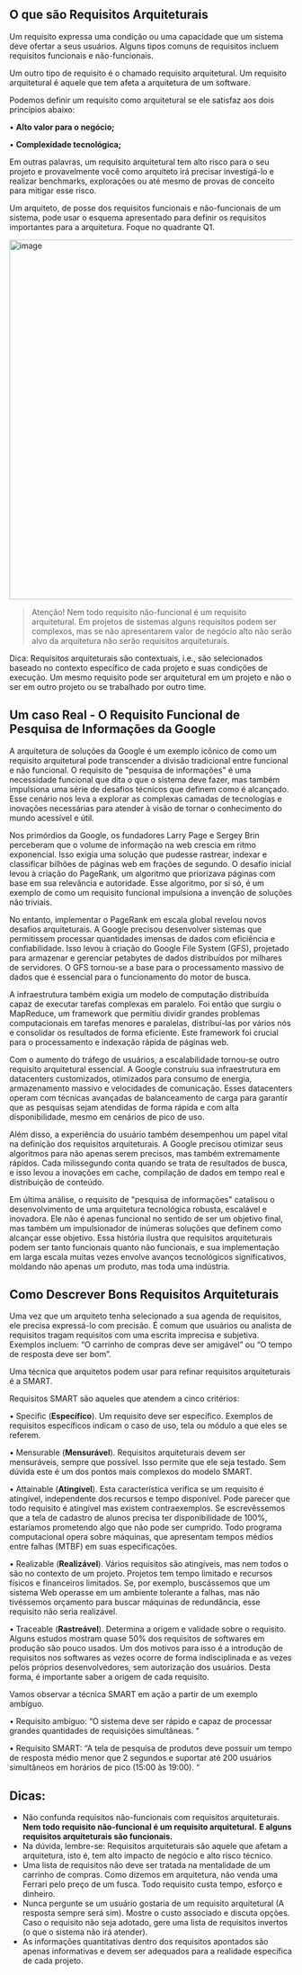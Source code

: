 

## O que são Requisitos Arquiteturais

Um requisito expressa uma condição ou uma capacidade que um sistema deve ofertar a seus usuários. Alguns tipos comuns de requisitos incluem requisitos funcionais e não-funcionais.

Um outro tipo de requisito é o chamado requisito arquitetural. Um requisito arquitetural é aquele que tem afeta a arquitetura de um software. 

Podemos definir um requisito como arquitetural se ele satisfaz aos dois princípios abaixo:

•	**Alto valor para o negócio;**

•	**Complexidade tecnológica;**

Em outras palavras, um requisito arquitetural tem alto risco para o seu projeto e provavelmente você como arquiteto irá precisar investigá-lo e realizar benchmarks, explorações ou até mesmo de provas de conceito para mitigar esse risco.

Um arquiteto, de posse dos requisitos funcionais e não-funcionais de um sistema, pode usar o esquema apresentado  para definir os requisitos importantes para a arquitetura. Foque no quadrante Q1.

 <img width="640" alt="image" src="https://github.com/user-attachments/assets/bb5d82eb-d16e-4d59-86db-7b68f09ad196" />


> Atenção! Nem todo requisito não-funcional é um requisito arquitetural.
> Em projetos de sistemas alguns requisitos podem ser complexos, mas se
> não apresentarem valor de negócio alto não serão alvo da arquitetura
> não serão requisitos arquiteturais.

Dica: Requisitos arquiteturais são contextuais, i.e., são selecionados baseado no contexto específico de cada projeto e suas condições de execução. Um mesmo requisito pode ser arquitetural em um projeto e não o ser em outro projeto ou se trabalhado por outro time.

## Um caso Real - O Requisito Funcional de Pesquisa de Informações da Google

A arquitetura de soluções da Google é um exemplo icônico de como um requisito arquitetural pode transcender a divisão tradicional entre funcional e não funcional. O requisito de "pesquisa de informações" é  uma necessidade funcional que dita o que o sistema deve fazer, mas também impulsiona uma série de desafios técnicos que definem como é alcançado. Esse cenário nos leva a explorar as complexas camadas de tecnologias e inovações necessárias para atender à visão de tornar o conhecimento do mundo acessível e útil.

Nos primórdios da Google, os fundadores Larry Page e Sergey Brin perceberam que o volume de informação na web crescia em ritmo exponencial. Isso exigia uma solução que pudesse rastrear, indexar e classificar bilhões de páginas web em frações de segundo. O desafio inicial levou à criação do PageRank, um algoritmo que priorizava páginas com base em sua relevância e autoridade. Esse algoritmo, por si só, é um exemplo de como um requisito funcional impulsiona a invenção de soluções não triviais.

No entanto, implementar o PageRank em escala global revelou novos desafios arquiteturais. A Google precisou desenvolver sistemas que permitissem processar quantidades imensas de dados com eficiência e confiabilidade. Isso levou à criação do Google File System (GFS), projetado para armazenar e gerenciar petabytes de dados distribuídos por milhares de servidores. O GFS tornou-se a base para o processamento massivo de dados que é essencial para o funcionamento do motor de busca.

A infraestrutura também exigia um modelo de computação distribuída capaz de executar tarefas complexas em paralelo. Foi então que surgiu o MapReduce, um framework que permitiu dividir grandes problemas computacionais em tarefas menores e paralelas, distribuí-las por vários nós e consolidar os resultados de forma eficiente. Este framework foi crucial para o processamento e indexação rápida de páginas web.

Com o aumento do tráfego de usuários, a escalabilidade tornou-se outro requisito arquitetural essencial. A Google construiu sua infraestrutura em datacenters customizados, otimizados para consumo de energia, armazenamento massivo e velocidades de comunicação. Esses datacenters operam com técnicas avançadas de balanceamento de carga para garantir que as pesquisas sejam atendidas de forma rápida e com alta disponibilidade, mesmo em cenários de pico de uso.

Além disso, a experiência do usuário também desempenhou um papel vital na definição dos requisitos arquiteturais. A Google precisou otimizar seus algoritmos para não apenas serem precisos, mas também extremamente rápidos. Cada milissegundo conta quando se trata de resultados de busca, e isso levou a inovações em cache, compilação de dados em tempo real e distribuição de conteúdo.

Em última análise, o requisito de "pesquisa de informações" catalisou o desenvolvimento de uma arquitetura tecnológica robusta, escalável e inovadora. Ele não é apenas funcional no sentido de ser um objetivo final, mas também um impulsionador de inúmeras soluções que definem como alcançar esse objetivo. Essa história ilustra que requisitos arquiteturais podem ser tanto funcionais quanto não funcionais, e sua implementação em larga escala muitas vezes envolve avanços tecnológicos significativos, moldando não apenas um produto, mas toda uma indústria.



## Como Descrever Bons Requisitos Arquiteturais
Uma vez que um arquiteto tenha selecionado a sua agenda de requisitos, ele precisa expressá-lo com precisão. É comum que usuários ou analista de requisitos tragam requisitos com uma escrita imprecisa e subjetiva. Exemplos incluem: “O carrinho de compras deve ser amigável” ou “O tempo de resposta deve ser bom”.

Uma técnica que arquitetos podem usar para refinar requisitos arquiteturais é a SMART.  

Requisitos SMART são aqueles que atendem a cinco critérios:

•	Specific (**Específico**). Um requisito deve ser específico. Exemplos de requisitos específicos indicam o caso de uso, tela ou módulo a que eles se referem.

•	Mensurable (**Mensurável**). Requisitos arquiteturais devem ser mensuráveis, sempre que possível. Isso permite que ele seja testado. Sem dúvida este é um dos pontos mais complexos do modelo SMART.

•	Attainable (**Atingível**).  Esta característica verifica se um requisito é atingível, independente dos recursos e tempo disponível. Pode parecer que todo requisito é atingível mas existem contraexemplos. Se escrevêssemos que a tela de cadastro de alunos precisa ter disponibilidade de 100%, estaríamos prometendo algo que não pode ser cumprido. Todo programa computacional opera sobre máquinas, que apresentam tempos médios entre falhas (MTBF) em suas especificações.

•	Realizable (**Realizável**).  Vários requisitos são atingíveis, mas nem todos o são no contexto de um projeto. Projetos tem tempo limitado e recursos físicos e financeiros limitados. Se, por exemplo, buscássemos que um sistema Web operasse em um ambiente tolerante a falhas, mas não tivéssemos orçamento para buscar máquinas de redundância, esse requisito não seria realizável.

•	Traceable (**Rastreável**). Determina a origem e validade sobre o requisito. Alguns estudos mostram quase 50% dos requisitos de softwares em produção são pouco usados. Um dos motivos para isso é a introdução de requisitos nos softwares as vezes ocorre de forma indisciplinada e as vezes pelos próprios desenvolvedores, sem autorização dos usuários. Desta forma, é importante saber a origem de cada requisito.

Vamos observar a técnica SMART em ação a partir de um exemplo ambíguo.

•	Requisito ambíguo: “O sistema deve ser rápido e capaz de processar grandes quantidades de requisições simultâneas. “

•	Requisito SMART: “A tela de pesquisa de produtos deve possuir um tempo de resposta médio menor que 2 segundos e suportar até 200 usuários simultâneos em horários de pico (15:00 às 19:00). “


## Dicas:
*	Não confunda requisitos não-funcionais com requisitos arquiteturais. **Nem todo requisito não-funcional é um requisito arquitetural.** **E alguns requisitos arquiteturais são funcionais.**
*	Na dúvida, lembre-se: Requisitos arquiteturais são aquele que afetam a arquitetura, isto é, tem alto impacto de negócio e alto risco técnico.
*	Uma lista de requisitos não deve ser tratada na mentalidade de um carrinho de compras. Como dizemos em arquitetura, não venda uma Ferrari pelo preço de um fusca. Todo requisito custa tempo, esforço e dinheiro.
*	Nunca pergunte se um usuário gostaria de um requisito arquitetural (A resposta sempre será sim). Mostre o custo associado e discuta opções. Caso o requisito não seja adotado, gere uma lista de requisitos invertos (o que o sistema não irá atender).
*	As informações quantitativas dentro dos requisitos apontados são apenas informativas e devem ser adequados para a realidade específica de cada projeto. 
